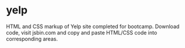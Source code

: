 # yelp
HTML and CSS markup of Yelp site completed for bootcamp.
Download code, visit jsbin.com and copy and paste HTML/CSS code into corresponding areas.
